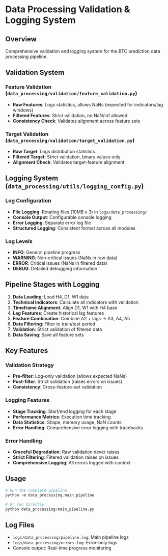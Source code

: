 # Data Processing Validation & Logging System

## Overview
Comprehensive validation and logging system for the BTC prediction data processing pipeline.

## Validation System

### Feature Validation (`data_processing/validation/feature_validation.py`)
- **Raw Features**: Logs statistics, allows NaNs (expected for indicators/lag windows)
- **Filtered Features**: Strict validation, no NaN/inf allowed
- **Consistency Check**: Validates alignment across feature sets

### Target Validation (`data_processing/validation/target_validation.py`)
- **Raw Target**: Logs distribution statistics
- **Filtered Target**: Strict validation, binary values only
- **Alignment Check**: Validates target-feature alignment

## Logging System (`data_processing/utils/logging_config.py`)

### Log Configuration
- **File Logging**: Rotating files (10MB x 3) in `logs/data_processing/`
- **Console Output**: Configurable console logging
- **Error Logging**: Separate error log file
- **Structured Logging**: Consistent format across all modules

### Log Levels
- **INFO**: General pipeline progress
- **WARNING**: Non-critical issues (NaNs in raw data)
- **ERROR**: Critical issues (NaNs in filtered data)
- **DEBUG**: Detailed debugging information

## Pipeline Stages with Logging

1. **Data Loading**: Load H4, D1, W1 data
2. **Technical Indicators**: Calculate all indicators with validation
3. **Timeframe Alignment**: Align D1, W1 with H4 base
4. **Lag Features**: Create historical lag features
5. **Feature Combination**: Combine A2 + lags → A3, A4, A5
6. **Data Filtering**: Filter to train/test period
7. **Validation**: Strict validation of filtered data
8. **Data Saving**: Save all feature sets

## Key Features

### Validation Strategy
- **Pre-filter**: Log-only validation (allows expected NaNs)
- **Post-filter**: Strict validation (raises errors on issues)
- **Consistency**: Cross-feature-set validation

### Logging Features
- **Stage Tracking**: Start/end logging for each stage
- **Performance Metrics**: Execution time tracking
- **Data Statistics**: Shape, memory usage, NaN counts
- **Error Handling**: Comprehensive error logging with tracebacks

### Error Handling
- **Graceful Degradation**: Raw validation never raises
- **Strict Filtering**: Filtered validation raises on issues
- **Comprehensive Logging**: All errors logged with context

## Usage

```python
# Run the complete pipeline
python -m data_processing.main_pipeline

# Or run directly
python data_processing/main_pipeline.py
```

## Log Files
- `logs/data_processing/pipeline.log`: Main pipeline logs
- `logs/data_processing/errors.log`: Error-only logs
- Console output: Real-time progress monitoring